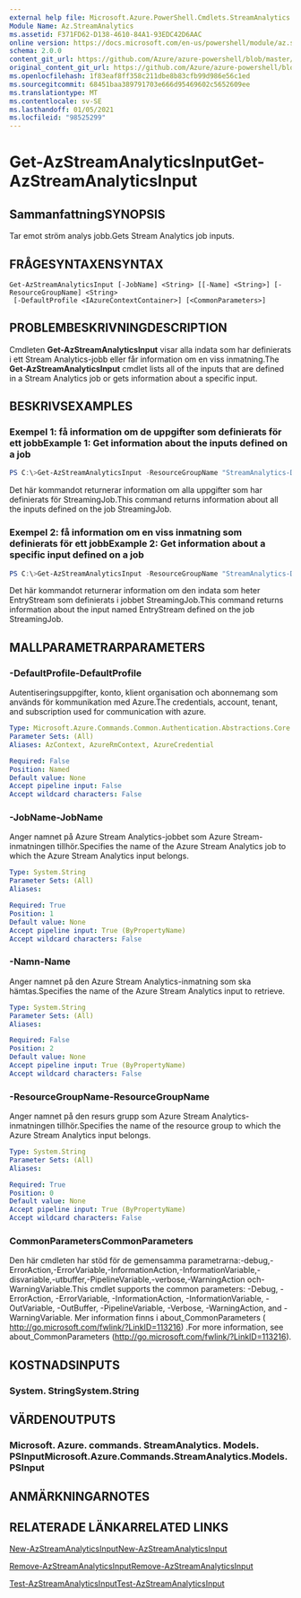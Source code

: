 ```yaml
---
external help file: Microsoft.Azure.PowerShell.Cmdlets.StreamAnalytics.dll-Help.xml
Module Name: Az.StreamAnalytics
ms.assetid: F371FD62-D138-4610-84A1-93EDC42D6AAC
online version: https://docs.microsoft.com/en-us/powershell/module/az.streamanalytics/get-azstreamanalyticsinput
schema: 2.0.0
content_git_url: https://github.com/Azure/azure-powershell/blob/master/src/StreamAnalytics/StreamAnalytics/help/Get-AzStreamAnalyticsInput.md
original_content_git_url: https://github.com/Azure/azure-powershell/blob/master/src/StreamAnalytics/StreamAnalytics/help/Get-AzStreamAnalyticsInput.md
ms.openlocfilehash: 1f83eaf8ff358c211dbe8b83cfb99d986e56c1ed
ms.sourcegitcommit: 68451baa389791703e666d95469602c5652609ee
ms.translationtype: MT
ms.contentlocale: sv-SE
ms.lasthandoff: 01/05/2021
ms.locfileid: "98525299"
---
```

# <span data-ttu-id="dba84-101">Get-AzStreamAnalyticsInput</span><span class="sxs-lookup"><span data-stu-id="dba84-101">Get-AzStreamAnalyticsInput</span></span>

## <span data-ttu-id="dba84-102">Sammanfattning</span><span class="sxs-lookup"><span data-stu-id="dba84-102">SYNOPSIS</span></span>
<span data-ttu-id="dba84-103">Tar emot ström analys jobb.</span><span class="sxs-lookup"><span data-stu-id="dba84-103">Gets Stream Analytics job inputs.</span></span>

## <span data-ttu-id="dba84-104">FRÅGESYNTAXEN</span><span class="sxs-lookup"><span data-stu-id="dba84-104">SYNTAX</span></span>

```
Get-AzStreamAnalyticsInput [-JobName] <String> [[-Name] <String>] [-ResourceGroupName] <String>
 [-DefaultProfile <IAzureContextContainer>] [<CommonParameters>]
```

## <span data-ttu-id="dba84-105">PROBLEMBESKRIVNING</span><span class="sxs-lookup"><span data-stu-id="dba84-105">DESCRIPTION</span></span>
<span data-ttu-id="dba84-106">Cmdleten **Get-AzStreamAnalyticsInput** visar alla indata som har definierats i ett Stream Analytics-jobb eller får information om en viss inmatning.</span><span class="sxs-lookup"><span data-stu-id="dba84-106">The **Get-AzStreamAnalyticsInput** cmdlet lists all of the inputs that are defined in a Stream Analytics job or gets information about a specific input.</span></span>

## <span data-ttu-id="dba84-107">BESKRIVS</span><span class="sxs-lookup"><span data-stu-id="dba84-107">EXAMPLES</span></span>

### <span data-ttu-id="dba84-108">Exempel 1: få information om de uppgifter som definierats för ett jobb</span><span class="sxs-lookup"><span data-stu-id="dba84-108">Example 1: Get information about the inputs defined on a job</span></span>
```powershell
PS C:\>Get-AzStreamAnalyticsInput -ResourceGroupName "StreamAnalytics-Default-West-US" -JobName "StreamingJob"
```

<span data-ttu-id="dba84-109">Det här kommandot returnerar information om alla uppgifter som har definierats för StreamingJob.</span><span class="sxs-lookup"><span data-stu-id="dba84-109">This command returns information about all the inputs defined on the job StreamingJob.</span></span>

### <span data-ttu-id="dba84-110">Exempel 2: få information om en viss inmatning som definierats för ett jobb</span><span class="sxs-lookup"><span data-stu-id="dba84-110">Example 2: Get information about a specific input defined on a job</span></span>
```powershell
PS C:\>Get-AzStreamAnalyticsInput -ResourceGroupName "StreamAnalytics-Default-West-US" -JobName "StreamingJob" -Name "EntryStream"
```

<span data-ttu-id="dba84-111">Det här kommandot returnerar information om den indata som heter EntryStream som definierats i jobbet StreamingJob.</span><span class="sxs-lookup"><span data-stu-id="dba84-111">This command returns information about the input named EntryStream defined on the job StreamingJob.</span></span>

## <span data-ttu-id="dba84-112">MALLPARAMETRAR</span><span class="sxs-lookup"><span data-stu-id="dba84-112">PARAMETERS</span></span>

### <span data-ttu-id="dba84-113">-DefaultProfile</span><span class="sxs-lookup"><span data-stu-id="dba84-113">-DefaultProfile</span></span>
<span data-ttu-id="dba84-114">Autentiseringsuppgifter, konto, klient organisation och abonnemang som används för kommunikation med Azure.</span><span class="sxs-lookup"><span data-stu-id="dba84-114">The credentials, account, tenant, and subscription used for communication with azure.</span></span>

```yaml
Type: Microsoft.Azure.Commands.Common.Authentication.Abstractions.Core.IAzureContextContainer
Parameter Sets: (All)
Aliases: AzContext, AzureRmContext, AzureCredential

Required: False
Position: Named
Default value: None
Accept pipeline input: False
Accept wildcard characters: False
```

### <span data-ttu-id="dba84-115">-JobName</span><span class="sxs-lookup"><span data-stu-id="dba84-115">-JobName</span></span>
<span data-ttu-id="dba84-116">Anger namnet på Azure Stream Analytics-jobbet som Azure Stream-inmatningen tillhör.</span><span class="sxs-lookup"><span data-stu-id="dba84-116">Specifies the name of the Azure Stream Analytics job to which the Azure Stream Analytics input belongs.</span></span>

```yaml
Type: System.String
Parameter Sets: (All)
Aliases:

Required: True
Position: 1
Default value: None
Accept pipeline input: True (ByPropertyName)
Accept wildcard characters: False
```

### <span data-ttu-id="dba84-117">-Namn</span><span class="sxs-lookup"><span data-stu-id="dba84-117">-Name</span></span>
<span data-ttu-id="dba84-118">Anger namnet på den Azure Stream Analytics-inmatning som ska hämtas.</span><span class="sxs-lookup"><span data-stu-id="dba84-118">Specifies the name of the Azure Stream Analytics input to retrieve.</span></span>

```yaml
Type: System.String
Parameter Sets: (All)
Aliases:

Required: False
Position: 2
Default value: None
Accept pipeline input: True (ByPropertyName)
Accept wildcard characters: False
```

### <span data-ttu-id="dba84-119">-ResourceGroupName</span><span class="sxs-lookup"><span data-stu-id="dba84-119">-ResourceGroupName</span></span>
<span data-ttu-id="dba84-120">Anger namnet på den resurs grupp som Azure Stream Analytics-inmatningen tillhör.</span><span class="sxs-lookup"><span data-stu-id="dba84-120">Specifies the name of the resource group to which the Azure Stream Analytics input belongs.</span></span>

```yaml
Type: System.String
Parameter Sets: (All)
Aliases:

Required: True
Position: 0
Default value: None
Accept pipeline input: True (ByPropertyName)
Accept wildcard characters: False
```

### <span data-ttu-id="dba84-121">CommonParameters</span><span class="sxs-lookup"><span data-stu-id="dba84-121">CommonParameters</span></span>
<span data-ttu-id="dba84-122">Den här cmdleten har stöd för de gemensamma parametrarna:-debug,-ErrorAction,-ErrorVariable,-InformationAction,-InformationVariable,-disvariable,-utbuffer,-PipelineVariable,-verbose,-WarningAction och-WarningVariable.</span><span class="sxs-lookup"><span data-stu-id="dba84-122">This cmdlet supports the common parameters: -Debug, -ErrorAction, -ErrorVariable, -InformationAction, -InformationVariable, -OutVariable, -OutBuffer, -PipelineVariable, -Verbose, -WarningAction, and -WarningVariable.</span></span> <span data-ttu-id="dba84-123">Mer information finns i about_CommonParameters ( http://go.microsoft.com/fwlink/?LinkID=113216) .</span><span class="sxs-lookup"><span data-stu-id="dba84-123">For more information, see about_CommonParameters (http://go.microsoft.com/fwlink/?LinkID=113216).</span></span>

## <span data-ttu-id="dba84-124">KOSTNADS</span><span class="sxs-lookup"><span data-stu-id="dba84-124">INPUTS</span></span>

### <span data-ttu-id="dba84-125">System. String</span><span class="sxs-lookup"><span data-stu-id="dba84-125">System.String</span></span>

## <span data-ttu-id="dba84-126">VÄRDEN</span><span class="sxs-lookup"><span data-stu-id="dba84-126">OUTPUTS</span></span>

### <span data-ttu-id="dba84-127">Microsoft. Azure. commands. StreamAnalytics. Models. PSInput</span><span class="sxs-lookup"><span data-stu-id="dba84-127">Microsoft.Azure.Commands.StreamAnalytics.Models.PSInput</span></span>

## <span data-ttu-id="dba84-128">ANMÄRKNINGAR</span><span class="sxs-lookup"><span data-stu-id="dba84-128">NOTES</span></span>

## <span data-ttu-id="dba84-129">RELATERADE LÄNKAR</span><span class="sxs-lookup"><span data-stu-id="dba84-129">RELATED LINKS</span></span>

[<span data-ttu-id="dba84-130">New-AzStreamAnalyticsInput</span><span class="sxs-lookup"><span data-stu-id="dba84-130">New-AzStreamAnalyticsInput</span></span>](./New-AzStreamAnalyticsInput.md)

[<span data-ttu-id="dba84-131">Remove-AzStreamAnalyticsInput</span><span class="sxs-lookup"><span data-stu-id="dba84-131">Remove-AzStreamAnalyticsInput</span></span>](./Remove-AzStreamAnalyticsInput.md)

[<span data-ttu-id="dba84-132">Test-AzStreamAnalyticsInput</span><span class="sxs-lookup"><span data-stu-id="dba84-132">Test-AzStreamAnalyticsInput</span></span>](./Test-AzStreamAnalyticsInput.md)


